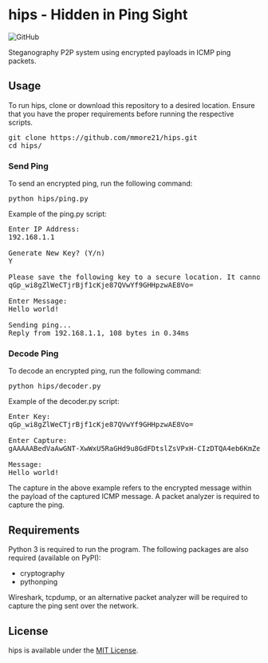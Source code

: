 # hips - Hidden in Ping Sight

![GitHub](https://img.shields.io/github/license/mmore21/hips)

Steganography P2P system using encrypted payloads in ICMP ping packets.

## Usage

To run hips, clone or download this repository to a desired location. Ensure that you have the proper requirements before running the respective scripts.

<pre>
git clone https://github.com/mmore21/hips.git
cd hips/
</pre>

### Send Ping

To send an encrypted ping, run the following command:

<pre>
python hips/ping.py
</pre>

Example of the ping.py script:

<pre>
Enter IP Address:
192.168.1.1

Generate New Key? (Y/n)
Y

Please save the following key to a secure location. It cannot be regenerated.
qGp_wi8gZlWeCTjrBjf1cKje87QVwYf9GHHpzwAE8Vo=

Enter Message:
Hello world!

Sending ping...
Reply from 192.168.1.1, 108 bytes in 0.34ms
</pre>

### Decode Ping

To decode an encrypted ping, run the following command:

<pre>
python hips/decoder.py
</pre>

Example of the decoder.py script:

<pre>
Enter Key:
qGp_wi8gZlWeCTjrBjf1cKje87QVwYf9GHHpzwAE8Vo=

Enter Capture:
gAAAAABedVaAwGNT-XwWxU5RaGHd9u8GdFDtslZsVPxH-CIzDTQA4eb6KmZeJZAU72fBCoiUs9JUqc6ChxHCAnQtJJNzUd7txA==

Message:
Hello world!
</pre>

The capture in the above example refers to the encrypted message within the payload of the captured ICMP message. A packet analyzer is required to capture the ping.

## Requirements

Python 3 is required to run the program. The following packages are also required (available on PyPI):

* cryptography
* pythonping

Wireshark, tcpdump, or an alternative packet analyzer will be required to capture the ping sent over the network.

## License

hips is available under the [MIT License](https://github.com/mmore21/hips/blob/master/LICENSE).
